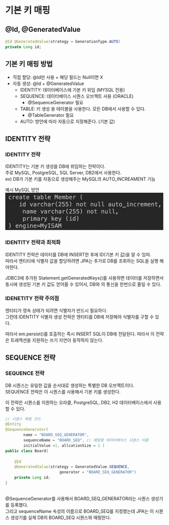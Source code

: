 # 기본 키 매핑

## @Id, @GeneratedValue

```java
@Id @GeneratedValue(strategy = GenerationType.AUTO)
private Long id;

```

## 기본 키 매핑 방법
- 직접 할당: @Id만 사용 + 해당 필드는 Null이면 X
- 자동 생성: @Id + @GeneratedValue
  - IDENTITY: 데이터베이스에 기본 키 위임 (MYSQL 전용)
  - SEQUENCE: 데이터베이스 시퀀스 오브젝트 사용 (ORACLE)
    - @SequenceGenerator 필요
  - TABLE: 키 생성 용 테이블을 사용한다. 모든 DB에서 사용할 수 있다.
    - @TableGenerator 필요
  - AUTO: 방언에 따라 자동으로 지정해준다. (기본 값)


## IDENTITY 전략 
### IDENTITY 전략
IDENTITY는 기본 키 생성을 DB에 위임하는 전략이다.   
주로 MySQL, PostgreSQL, SQL Server, DB2에서 사용한다.   
ex) DB가 기본 키를 자동으로 생성해주는 MySQL의 AUTO_INCREAMENT 기능   

예시 MySQL 방언
![img_1.png](images/MySQL_AUTO_INCREAMENT.png)

### IDENTITY 전략과 최적화
IDENTITY 전략은 데이터를 DB에 INSERT한 후에 ID(기본 키 값)을 알 수 있따.   
따라서 엔티티에 식별자 값을 할당하려면 JPA는 추가로 DB를 조회하는 SQL을 실행 해야한다.   

JDBC3에 추가된 Statement.getGeneratedKeys()를 사용하면 데이터를 저장하면서 동시에 생성된 기본 키 값도 얻어올 수 있어서, DB와 의 통신을 한번으로 줄일 수 있다.   

### IDENETITY 전략 주의점
엔티티가 영속 상태가 되려면 식별자가 반드시 필요하다.   
그런데 IDENTITY 식별자 생성 전략은 엔티티를 DB에 저장해야 식별자를 구할 수 있다.   

따라서 em.persist()를 호출하는 즉시 INSERT SQL이 DB에 전달된다. 따라서 이 전략은 트래잭션을 지원하는 쓰기 지연이 동작하지 않는다.   

## SEQUENCE 전략
### SEQUENCE 전략
DB 시퀀스는 유일한 값을 순서대로 생성하는 특별한 DB 오브젝트이다.   
SEQUENCE 전략은 이 시퀀스를 사용해서 기본 키를 생성한다.   

이 전략은 시퀀스를 지원하는 오라클, PostgreSQL, DB2, H2 데이터베이스에서 사용할 수 있다.   

```java
// 시퀀스 매핑 코드
@Entity
@SequenceGenerator(
        name = "BOARD_SEQ_GENERATOR",
        sequenceName = "BOARD_SEQ", // 매핑할 데이터베이스 시퀀스 이름
        initialValue =1, allcationSize = 1 )
public class Board{
    
    @Id
    @GeneratedValue(strategy = GeneratedValue.SEQUENCE,
                        generator = "BOARD_SEQ_GENERATOR")
    private Long id;
}



```
@SequenceGenerator를 사용해서 BOARD_SEQ_GENERATOR라는 시퀀스 생성기를 등록했다.   
그리고 sequenceName 속성의 이름으로 BOARD_SEQ를 지정했는데 JPA는 이 시퀀스 생성기를 실제 DB의 BOARD_SEQ 시퀀스와 매핑한다.  


